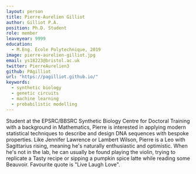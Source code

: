 ```yaml
---
layout: person
title: Pierre-Aurelien Gilliot
author: Gilliot P.A.
position: Ph.D. Student
role: member
leaveyear: 9999
education:
  - M.Eng. École Polytechnique, 2019
image: pierre-aurelien-gilliot.jpg
email: ys18223@bristol.ac.uk
twitter: PierreAurelien3
github: PAgilliot
url: "https://pagilliot.github.io/"
keywords:
  - synthetic biology
  - genetic circuits
  - machine learning
  - probabilistic modelling
---
```

Student at the EPSRC/BBSRC Synthetic Biology Centre for Doctoral Training with a background in Mathematics, Pierre is interested in applying modern statistical techniques to describe and design DNA sequences with bespoke properties. Like Jennifer Lawrence or Lambert Wilson, Pierre is a Leo with Sagittarius rising, meaning he's naturally enthusiastic and optimistic. When he's not in the lab, he can usually be found playing the violin, trying to replicate a Tasty recipe or sipping a pumpkin spice latte while reading some Beauvoir. Favourite quote is "Live Laugh Love".
